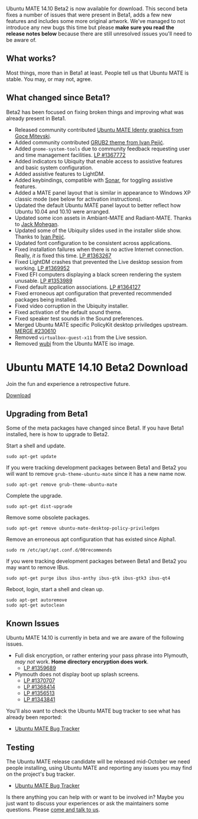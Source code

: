 <!--
.. title: Ubuntu MATE 14.10 Beta2
.. slug: ubuntu-mate-utopic-beta2
.. date: 2014-09-25 10:45:00 UTC
.. tags: Ubuntu,MATE,Utopic,beta2
.. link:
.. description:
.. type: text
.. author: Martin Wimpress
-->

Ubuntu MATE 14.10 Beta2 is now available for download. This second beta 
fixes a number of issues that were present in Beta1, adds a few new 
features and includes some more original artwork. We've managed to not 
introduce any new bugs this time but please **make sure you read the 
release notes below** because there are still unresolved issues you'll 
need to be aware of.

## What works?

Most things, more than in Beta1 at least. People tell us that Ubuntu
MATE is stable. You may, or may not, agree.

## What changed since Beta1?

Beta2 has been focused on fixing broken things and improving what was 
already present in Beta1.

  * Released community contributed [Ubuntu MATE Identy graphics from Goce Mitevski](https://github.com/gocemitevski/ubuntu-mate-identity-graphics).
  * Added community contributed [GRUB2 theme from Ivan Pejić](https://github.com/nadrimajstor/grub2-themes-ubuntu-mate).
  * Added `gnome-system-tools` due to community feedback requesting user and time management facilities. [LP #1367772](https://bugs.launchpad.net/ubuntu-mate/+bug/1367772)  
  * Added indicators to Ubiquity that enable access to assistive features and basic system configuration.
  * Added assistive features to LightDM.
  * Added keybindings, compatible with [Sonar](http://sonargnulinux.com/), for toggling assistive features.
  * Added a MATE panel layout that is similar in appearance to Windows XP classic mode (see below for activation instructions).
  * Updated the default Ubuntu MATE panel layout to better reflect how Ubuntu 10.04 and 10.10 were arranged.
  * Updated some icon assets in Ambiant-MATE and Radiant-MATE. Thanks to [Jack Mohegan](https://plus.google.com/101312215214323407176/posts/2dyVkArfx49).
  * Updated some of the Ubiquity slides used in the installer slide show. Thanks to [Ivan Pejić](https://plus.google.com/113587242852192152625/).
  * Updated font configuration to be consistent across applications.
  * Fixed installation failures when there is no active Internet connection. Really, *it is* fixed this time. [LP #1363267](https://bugs.launchpad.net/ubuntu-mate/+bug/1363267)
  * Fixed LightDM crashes that prevented the Live desktop session from working. [LP #1369952](https://bugs.launchpad.net/ubuntu/+source/lightdm/+bug/1369952)
  * Fixed EFI computers displaying a black screen rendering the system unusable. [LP #1353989 ](https://bugs.launchpad.net/ubuntu/+source/systemd-shim/+bug/1353989)
  * Fixed default application associations. [LP #1364127](https://bugs.launchpad.net/ubuntu-mate/+bug/1364127)  
  * Fixed erroneous apt configuration that prevented recommended packages being installed.
  * Fixed video corruption in the Ubiquity installer.
  * Fixed activation of the default sound theme.
  * Fixed speaker test sounds in the Sound preferences.
  * Merged Ubuntu MATE specific PolicyKit desktop priviledges upstream. [MERGE #230610](https://code.launchpad.net/~ubuntu-mate-dev/ubuntu/utopic/policykit-desktop-privileges/mate-fixes/+merge/230610)
  * Removed `virtualbox-guest-x11` from the Live session.
  * Removed [wubi](https://wiki.ubuntu.com/WubiGuide) from the Ubuntu MATE iso image.

<div class="bs-component">
    <div class="jumbotron">
        <h1>Ubuntu MATE 14.10 Beta2 Download</h1>
        <p>Join the fun and experience a retrospective future.</p>
        <a href="/utopic/" class="btn btn-primary btn-lg">Download</a>
        </p>
    </div>
</div>

## Upgrading from Beta1

Some of the meta packages have changed since Beta1. If you have Beta1 
installed, here is how to upgrade to Beta2.

Start a shell and update.

    sudo apt-get update
    
If you were tracking development packages between Beta1 and Beta2 you
will want to remove `grub-theme-ubuntu-mate` since it has a new name now.
    
    sudo apt-get remove grub-theme-ubuntu-mate
    
Complete the upgrade.    
    
    sudo apt-get dist-upgrade

Remove some obsolete packages.

    sudo apt-get remove ubuntu-mate-desktop-policy-priviledges
    
Remove an erroneous apt configuration that has existed since Alpha1.

    sudo rm /etc/apt/apt.conf.d/00recommends

If you were tracking development packages between Beta1 and Beta2 you
may want to remove IBus.

    sudo apt-get purge ibus ibus-anthy ibus-gtk ibus-gtk3 ibus-qt4

Reboot, login, start a shell and clean up.

    sudo apt-get autoremove
    sudo apt-get autoclean

## Known Issues

Ubuntu MATE 14.10 is currently in beta and we are aware of the following
issues.

  * Full disk encryption, or rather entering your pass phrase into Plymouth, *may not* work. **Home directory encryption does work**.
    * [LP #1359689](https://bugs.launchpad.net/ubuntu/+source/plymouth/+bug/1359689)
  * Plymouth does not display boot up splash screens.
    * [LP #1370707](https://bugs.launchpad.net/ubuntu/+source/plymouth/+bug/1370707)
    * [LP #1368414](https://bugs.launchpad.net/ubuntu/+source/plymouth/+bug/1368414)
    * [LP #1356513](https://bugs.launchpad.net/ubuntu/+source/plymouth/+bug/1356513)
    * [LP #1343841](https://bugs.launchpad.net/ubuntu/+source/plymouth/+bug/1343841)
  
You'll also want to check the Ubuntu MATE bug tracker to see what has
already been reported:

  * [Ubuntu MATE Bug Tracker](https://bugs.launchpad.net/ubuntu-mate)

## Testing

The Ubuntu MATE release candidate will be released mid-October we need
people installing, using Ubuntu MATE and reporting any issues you may
find on the project's bug tracker.

  * [Ubuntu MATE Bug Tracker](https://bugs.launchpad.net/ubuntu-mate)

Is there anything you can help with or want to be involved in? Maybe
you just want to discuss your experiences or ask the maintainers some
questions. Please [come and talk to us](/community/).

